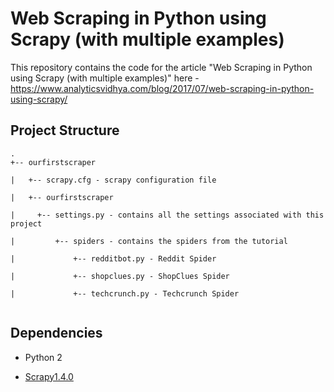 # Web Scraping in Python using Scrapy (with multiple examples)
This repository contains the code for the article "Web Scraping in Python using Scrapy (with multiple examples)" here -  https://www.analyticsvidhya.com/blog/2017/07/web-scraping-in-python-using-scrapy/

Project Structure
-----------------
```
.
+-- ourfirstscraper

|	+-- scrapy.cfg - scrapy configuration file

|	+-- ourfirstscraper
  
|	  +-- settings.py - contains all the settings associated with this project
   
|		  +-- spiders - contains the spiders from the tutorial
   
|			  +-- redditbot.py - Reddit Spider
 
|			  +-- shopclues.py - ShopClues Spider
 
|			  +-- techcrunch.py - Techcrunch Spider
 
```
Dependencies
------------

 - Python 2
 
 - [Scrapy1.4.0](https://pypi.python.org/pypi/Scrapy)
